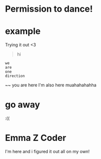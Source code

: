 # Permission to dance!

# example
Trying it out &lt;3
> hi
```
we
are
one
direction
```
~~ you are here I'm also here muahahahahha

# go away
:(( 

# Emma Z Coder
I'm here and i figured it out all on my own!
